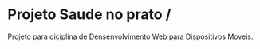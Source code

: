 # Projeto Saude no prato / 
Projeto para diciplina de Densenvolvimento Web para Dispositivos Moveis.